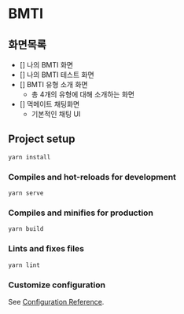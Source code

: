 # BMTI

## 화면목록

- [] 나의 BMTI 화면
- [] 나의 BMTI 테스트 화면
- [] BMTI 유형 소개 화면
  - 총 4개의 유형에 대해 소개하는 화면
- [] 먹메이트 채팅화면
  - 기본적인 채팅 UI

## Project setup

```
yarn install
```

### Compiles and hot-reloads for development

```
yarn serve
```

### Compiles and minifies for production

```
yarn build
```

### Lints and fixes files

```
yarn lint
```

### Customize configuration

See [Configuration Reference](https://cli.vuejs.org/config/).
